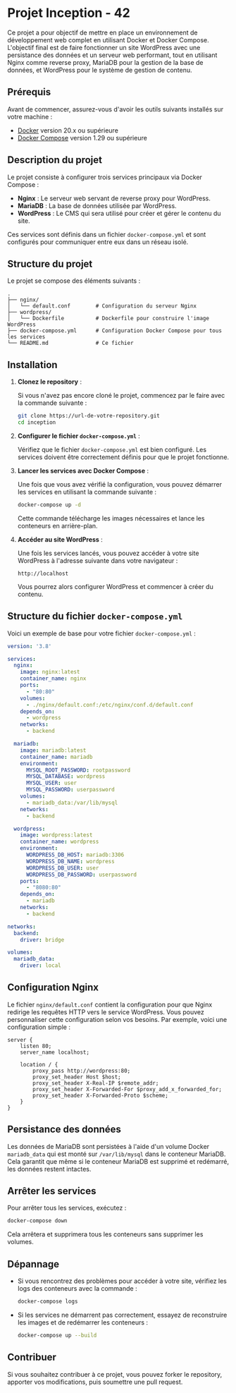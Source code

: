 # Projet Inception - 42

Ce projet a pour objectif de mettre en place un environnement de développement web complet en utilisant Docker et Docker Compose. L'objectif final est de faire fonctionner un site WordPress avec une persistance des données et un serveur web performant, tout en utilisant Nginx comme reverse proxy, MariaDB pour la gestion de la base de données, et WordPress pour le système de gestion de contenu.

## Prérequis

Avant de commencer, assurez-vous d'avoir les outils suivants installés sur votre machine :

- [Docker](https://www.docker.com/get-started) version 20.x ou supérieure
- [Docker Compose](https://docs.docker.com/compose/install/) version 1.29 ou supérieure

## Description du projet

Le projet consiste à configurer trois services principaux via Docker Compose :

- **Nginx** : Le serveur web servant de reverse proxy pour WordPress.
- **MariaDB** : La base de données utilisée par WordPress.
- **WordPress** : Le CMS qui sera utilisé pour créer et gérer le contenu du site.

Ces services sont définis dans un fichier `docker-compose.yml` et sont configurés pour communiquer entre eux dans un réseau isolé.

## Structure du projet

Le projet se compose des éléments suivants :

```
.
├── nginx/
│   └── default.conf        # Configuration du serveur Nginx
├── wordpress/
│   └── Dockerfile          # Dockerfile pour construire l'image WordPress
├── docker-compose.yml      # Configuration Docker Compose pour tous les services
└── README.md               # Ce fichier
```

## Installation

1. **Clonez le repository** :

   Si vous n'avez pas encore cloné le projet, commencez par le faire avec la commande suivante :

   ```bash
   git clone https://url-de-votre-repository.git
   cd inception
   ```

2. **Configurer le fichier `docker-compose.yml`** :

   Vérifiez que le fichier `docker-compose.yml` est bien configuré. Les services doivent être correctement définis pour que le projet fonctionne.

3. **Lancer les services avec Docker Compose** :

   Une fois que vous avez vérifié la configuration, vous pouvez démarrer les services en utilisant la commande suivante :

   ```bash
   docker-compose up -d
   ```

   Cette commande télécharge les images nécessaires et lance les conteneurs en arrière-plan.

4. **Accéder au site WordPress** :

   Une fois les services lancés, vous pouvez accéder à votre site WordPress à l'adresse suivante dans votre navigateur :

   ```
   http://localhost
   ```

   Vous pourrez alors configurer WordPress et commencer à créer du contenu.

## Structure du fichier `docker-compose.yml`

Voici un exemple de base pour votre fichier `docker-compose.yml` :

```yaml
version: '3.8'

services:
  nginx:
    image: nginx:latest
    container_name: nginx
    ports:
      - "80:80"
    volumes:
      - ./nginx/default.conf:/etc/nginx/conf.d/default.conf
    depends_on:
      - wordpress
    networks:
      - backend

  mariadb:
    image: mariadb:latest
    container_name: mariadb
    environment:
      MYSQL_ROOT_PASSWORD: rootpassword
      MYSQL_DATABASE: wordpress
      MYSQL_USER: user
      MYSQL_PASSWORD: userpassword
    volumes:
      - mariadb_data:/var/lib/mysql
    networks:
      - backend

  wordpress:
    image: wordpress:latest
    container_name: wordpress
    environment:
      WORDPRESS_DB_HOST: mariadb:3306
      WORDPRESS_DB_NAME: wordpress
      WORDPRESS_DB_USER: user
      WORDPRESS_DB_PASSWORD: userpassword
    ports:
      - "8080:80"
    depends_on:
      - mariadb
    networks:
      - backend

networks:
  backend:
    driver: bridge

volumes:
  mariadb_data:
    driver: local
```

## Configuration Nginx

Le fichier `nginx/default.conf` contient la configuration pour que Nginx redirige les requêtes HTTP vers le service WordPress. Vous pouvez personnaliser cette configuration selon vos besoins. Par exemple, voici une configuration simple :

```nginx
server {
    listen 80;
    server_name localhost;

    location / {
        proxy_pass http://wordpress:80;
        proxy_set_header Host $host;
        proxy_set_header X-Real-IP $remote_addr;
        proxy_set_header X-Forwarded-For $proxy_add_x_forwarded_for;
        proxy_set_header X-Forwarded-Proto $scheme;
    }
}
```

## Persistance des données

Les données de MariaDB sont persistées à l'aide d'un volume Docker `mariadb_data` qui est monté sur `/var/lib/mysql` dans le conteneur MariaDB. Cela garantit que même si le conteneur MariaDB est supprimé et redémarré, les données restent intactes.

## Arrêter les services

Pour arrêter tous les services, exécutez :

```bash
docker-compose down
```

Cela arrêtera et supprimera tous les conteneurs sans supprimer les volumes.

## Dépannage

- Si vous rencontrez des problèmes pour accéder à votre site, vérifiez les logs des conteneurs avec la commande :

  ```bash
  docker-compose logs
  ```

- Si les services ne démarrent pas correctement, essayez de reconstruire les images et de redémarrer les conteneurs :

  ```bash
  docker-compose up --build
  ```

## Contribuer

Si vous souhaitez contribuer à ce projet, vous pouvez forker le repository, apporter vos modifications, puis soumettre une pull request.
